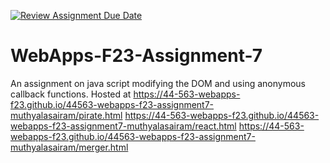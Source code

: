 [![Review Assignment Due Date](https://classroom.github.com/assets/deadline-readme-button-24ddc0f5d75046c5622901739e7c5dd533143b0c8e959d652212380cedb1ea36.svg)](https://classroom.github.com/a/Kv-XePEp)
# WebApps-F23-Assignment-7
An assignment on java script modifying the DOM and using anonymous callback functions.
Hosted at https://44-563-webapps-f23.github.io/44563-webapps-f23-assignment7-muthyalasairam/pirate.html
https://44-563-webapps-f23.github.io/44563-webapps-f23-assignment7-muthyalasairam/react.html
https://44-563-webapps-f23.github.io/44563-webapps-f23-assignment7-muthyalasairam/merger.html
